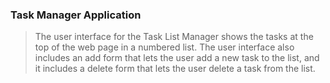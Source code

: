 ### Task Manager Application 
> The user interface for the Task List Manager  shows the tasks at the top of the
web page in a numbered list. The user interface also includes an add form that
lets the user add a new task to the list, and it includes a delete form that lets the
user delete a task from the list.
